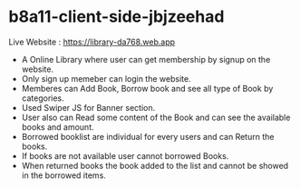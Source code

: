# b8a11-client-side-jbjzeehad

Live Website : https://library-da768.web.app

- A Online Library where user can get membership by signup on the website.
- Only sign up memeber can login the website.
- Memberes can Add Book, Borrow book and see all type of Book by categories.
- Used Swiper JS for Banner section.  
- User also can Read some content of the Book and can see the available books and amount.
- Borrowed booklist are individual for every users and can Return the books.
- If books are not available user cannot borrowed Books.
- When returned books the book added to the list and cannot be showed in the borrowed items.
